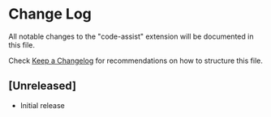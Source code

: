 # Change Log

All notable changes to the "code-assist" extension will be documented in this file.

Check [Keep a Changelog](http://keepachangelog.com/) for recommendations on how to structure this file.

## [Unreleased]

- Initial release